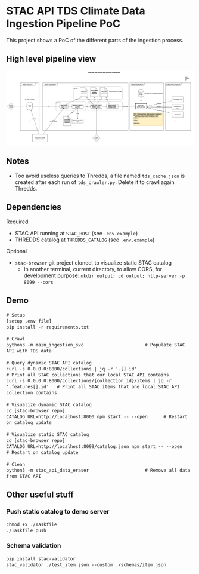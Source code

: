 # STAC API TDS Climate Data Ingestion Pipeline PoC

This project shows a PoC of the different parts of the ingestion process.

## High level pipeline view

![pipeline view](assets/hl_arch.png "Pipeline")


## Notes

- Too avoid useless queries to Thredds, a file named `tds_cache.json` is created after each run of `tds_crawler.py`. Delete it to crawl again Thredds.


## Dependencies

Required
- STAC API running at `STAC_HOST` (see `.env.example`)
- THREDDS catalog at `THREDDS_CATALOG` (see `.env.example`)

Optional
- `stac-browser` git project cloned, to visualize static STAC catalog
    - In another terminal, current directory, to allow CORS, for development purpose:
        `mkdir output; cd output; http-server -p 8099 --cors`
 

## Demo

```
# Setup
[setup .env file]
pip install -r requirements.txt

# Crawl
python3 -m main_ingestion_svc                       # Populate STAC API with TDS data

# Query dynamic STAC API catalog
curl -s 0.0.0.0:8000/collections | jq -r '.[].id'                                 # Print all STAC collections that our local STAC API contains
curl -s 0.0.0.0:8000/collections/{collection_id}/items | jq -r '.features[].id'   # Print all STAC items that one local STAC API collection contains

# Visualize dynamic STAC catalog
cd [stac-browser repo]
CATALOG_URL=http://localhost:8000 npm start -- --open      # Restart on catalog update

# Visualize static STAC catalog
cd [stac-browser repo]
CATALOG_URL=http://localhost:8099/catalog.json npm start -- --open      # Restart on catalog update

# Clean
python3 -m stac_api_data_eraser                     # Remove all data from STAC API
```


## Other useful stuff

### Push static catalog to demo server

```
chmod +x ./Taskfile
./Taskfile push
```


### Schema validation

```
pip install stac-validator
stac_validator ./test_item.json --custom ./schemas/item.json 
```
